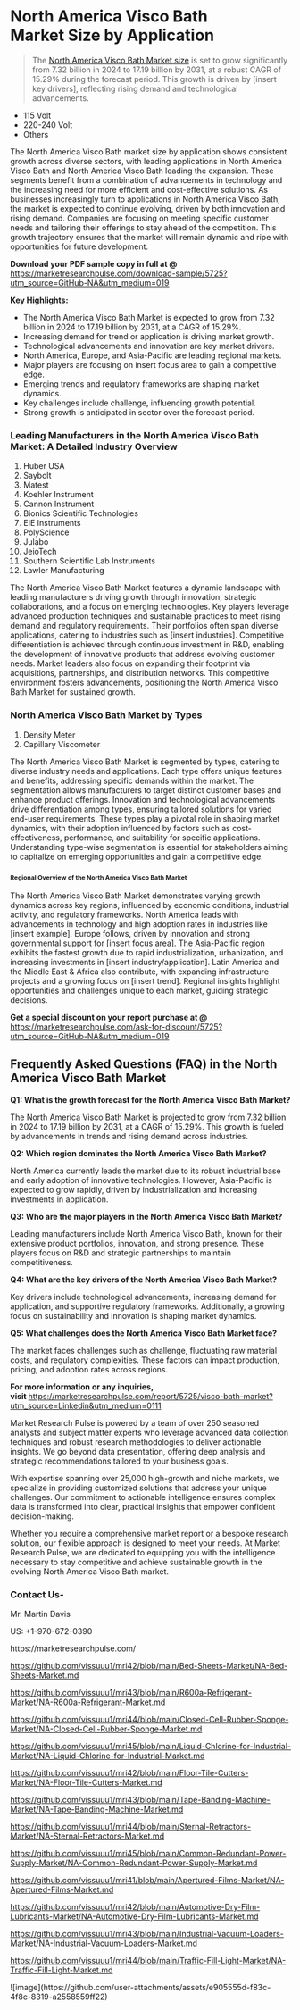 <h1>North America Visco Bath Market&nbsp;Size by Application</h1><blockquote><p>The <a href="https://marketresearchpulse.com/download-sample/5725?utm_source=GitHub-NA&amp;utm_medium=019">North America Visco Bath Market size</a> is set to grow significantly from 7.32 billion in 2024 to 17.19 billion by 2031, at a robust CAGR of 15.29% during the forecast period. This growth is driven by [insert key drivers], reflecting rising demand and technological advancements.</p></blockquote><ul><li>115 Volt<li> 220-240 Volt<li> Others</li></ul><p>The North America Visco Bath market size by application shows consistent growth across diverse sectors, with leading applications in North America Visco Bath and North America Visco Bath leading the expansion. These segments benefit from a combination of advancements in technology and the increasing need for more efficient and cost-effective solutions. As businesses increasingly turn to applications in North America Visco Bath, the market is expected to continue evolving, driven by both innovation and rising demand. Companies are focusing on meeting specific customer needs and tailoring their offerings to stay ahead of the competition. This growth trajectory ensures that the market will remain dynamic and ripe with opportunities for future development.</p><p><strong>Download your PDF sample copy in full at @ </strong><a href="https://marketresearchpulse.com/download-sample/5725?utm_source=GitHub-NA&amp;utm_medium=019">https://marketresearchpulse.com/download-sample/5725?utm_source=GitHub-NA&amp;utm_medium=019</a></p><p><strong>Key Highlights: </strong></p><ul><li>The North America Visco Bath Market is expected to grow from 7.32 billion in 2024 to 17.19 billion by 2031, at a CAGR of 15.29%.</li><li>Increasing demand for trend or application is driving market growth.</li><li>Technological advancements and innovation are key market drivers.</li><li>North America, Europe, and Asia-Pacific are leading regional markets.</li><li>Major players are focusing on insert focus area to gain a competitive edge.</li><li>Emerging trends and regulatory frameworks are shaping market dynamics.</li><li>Key challenges include challenge, influencing growth potential.</li><li>Strong growth is anticipated in sector over the forecast period.</li></ul><h3>Leading Manufacturers in the North America Visco Bath Market: A Detailed Industry Overview</h3><ol><li>Huber USA</li><li>Saybolt</li><li>Matest</li><li>Koehler Instrument</li><li>Cannon Instrument</li><li>Bionics Scientific Technologies</li><li>EIE Instruments</li><li>PolyScience</li><li>Julabo</li><li>JeioTech</li><li>Southern Scientific Lab Instruments</li><li>Lawler Manufacturing</li></ol><div class="flex max-w-full flex-col flex-grow"><div class="min-h-8 text-message flex w-full flex-col items-end gap-2 whitespace-normal break-words [.text-message+&amp;]:mt-5" dir="auto" data-message-author-role="assistant" data-message-id="fd8432e4-4910-450d-b182-61b7bfb0a01f" data-message-model-slug="gpt-4o"><div class="flex w-full flex-col gap-1 empty:hidden first:pt-[3px]"><div class="markdown prose w-full break-words dark:prose-invert light"><p>The North America Visco Bath Market features a dynamic landscape with leading manufacturers driving growth through innovation, strategic collaborations, and a focus on emerging technologies. Key players leverage advanced production techniques and sustainable practices to meet rising demand and regulatory requirements. Their portfolios often span diverse applications, catering to industries such as [insert industries]. Competitive differentiation is achieved through continuous investment in R&amp;D, enabling the development of innovative products that address evolving customer needs. Market leaders also focus on expanding their footprint via acquisitions, partnerships, and distribution networks. This competitive environment fosters advancements, positioning the North America Visco Bath Market for sustained growth.</p></div></div></div></div><h3>North America Visco Bath Market by Types</h3><ol><li>Density Meter<li> Capillary Viscometer</li></ol><div class="flex max-w-full flex-col flex-grow"><div class="min-h-8 text-message flex w-full flex-col items-end gap-2 whitespace-normal break-words [.text-message+&amp;]:mt-5" dir="auto" data-message-author-role="assistant" data-message-id="084470be-0bb7-4664-bddf-5156b4f41249" data-message-model-slug="gpt-4o-mini"><div class="flex w-full flex-col gap-1 empty:hidden first:pt-[3px]"><div class="markdown prose w-full break-words dark:prose-invert light"><p>The North America Visco Bath Market is segmented by types, catering to diverse industry needs and applications. Each type offers unique features and benefits, addressing specific demands within the market. The segmentation allows manufacturers to target distinct customer bases and enhance product offerings. Innovation and technological advancements drive differentiation among types, ensuring tailored solutions for varied end-user requirements. These types play a pivotal role in shaping market dynamics, with their adoption influenced by factors such as cost-effectiveness, performance, and suitability for specific applications. Understanding type-wise segmentation is essential for stakeholders aiming to capitalize on emerging opportunities and gain a competitive edge.</p></div></div></div></div><h3><span style="font-size: 11px;">Regional Overview of the North America Visco Bath Market</span></h3><div class="flex max-w-full flex-col flex-grow"><div class="min-h-8 text-message flex w-full flex-col items-end gap-2 whitespace-normal break-words [.text-message+&amp;]:mt-5" dir="auto" data-message-author-role="assistant" data-message-id="e9038762-ce64-4e30-91c9-9bd413514231" data-message-model-slug="gpt-4o-mini"><div class="flex w-full flex-col gap-1 empty:hidden first:pt-[3px]"><div class="markdown prose w-full break-words dark:prose-invert light"><p>The North America Visco Bath Market demonstrates varying growth dynamics across key regions, influenced by economic conditions, industrial activity, and regulatory frameworks. North America leads with advancements in technology and high adoption rates in industries like [insert example]. Europe follows, driven by innovation and strong governmental support for [insert focus area]. The Asia-Pacific region exhibits the fastest growth due to rapid industrialization, urbanization, and increasing investments in [insert industry/application]. Latin America and the Middle East &amp; Africa also contribute, with expanding infrastructure projects and a growing focus on [insert trend]. Regional insights highlight opportunities and challenges unique to each market, guiding strategic decisions.</p></div></div></div></div><p><strong>Get a special discount on your report purchase at @ </strong><a href="https://marketresearchpulse.com/ask-for-discount/5725?utm_source=GitHub-NA&amp;utm_medium=019">https://marketresearchpulse.com/ask-for-discount/5725?utm_source=GitHub-NA&amp;utm_medium=019</a></p><h2>Frequently Asked Questions (FAQ) in the North America Visco Bath Market</h2><p><strong>Q1: What is the growth forecast for the North America Visco Bath Market?</strong></p><p>The North America Visco Bath Market is projected to grow from 7.32 billion in 2024 to 17.19 billion by 2031, at a CAGR of 15.29%. This growth is fueled by advancements in trends and rising demand across industries.</p><p><strong>Q2: Which region dominates the North America Visco Bath Market?</strong></p><p>North America currently leads the market due to its robust industrial base and early adoption of innovative technologies. However, Asia-Pacific is expected to grow rapidly, driven by industrialization and increasing investments in application.</p><p><strong>Q3: Who are the major players in the North America Visco Bath Market?</strong></p><p>Leading manufacturers include North America Visco Bath, known for their extensive product portfolios, innovation, and strong presence. These players focus on R&amp;D and strategic partnerships to maintain competitiveness.</p><p><strong>Q4: What are the key drivers of the North America Visco Bath Market?</strong></p><p>Key drivers include technological advancements, increasing demand for application, and supportive regulatory frameworks. Additionally, a growing focus on sustainability and innovation is shaping market dynamics.</p><p><strong>Q5: What challenges does the North America Visco Bath Market face?</strong></p><p>The market faces challenges such as challenge, fluctuating raw material costs, and regulatory complexities. These factors can impact production, pricing, and adoption rates across regions.</p><p><strong>For more information or any inquiries, visit&nbsp;</strong><a href="https://marketresearchpulse.com/report/5725/visco-bath-market?utm_source=Linkedin&utm_medium=0111">https://marketresearchpulse.com/report/5725/visco-bath-market?utm_source=Linkedin&utm_medium=0111</a></p><p>Market Research Pulse is powered by a team of over 250 seasoned analysts and subject matter experts who leverage advanced data collection techniques and robust research methodologies to deliver actionable insights. We go beyond data presentation, offering deep analysis and strategic recommendations tailored to your business goals.</p><p>With expertise spanning over 25,000 high-growth and niche markets, we specialize in providing customized solutions that address your unique challenges. Our commitment to actionable intelligence ensures complex data is transformed into clear, practical insights that empower confident decision-making.</p><p>Whether you require a comprehensive market report or a bespoke research solution, our flexible approach is designed to meet your needs. At Market Research Pulse, we are dedicated to equipping you with the intelligence necessary to stay competitive and achieve sustainable growth in the evolving North America Visco Bath market.</p><h3><strong>Contact Us-</strong></h3><p>Mr. Martin Davis</p><p>US: +1-970-672-0390</p><p>https://marketresearchpulse.com/</p><p><a href="https://github.com/vissuuu1/mri42/blob/main/Bed-Sheets-Market/NA-Bed-Sheets-Market.md">https://github.com/vissuuu1/mri42/blob/main/Bed-Sheets-Market/NA-Bed-Sheets-Market.md</a></p><p><a href="https://github.com/vissuuu1/mri43/blob/main/R600a-Refrigerant-Market/NA-R600a-Refrigerant-Market.md">https://github.com/vissuuu1/mri43/blob/main/R600a-Refrigerant-Market/NA-R600a-Refrigerant-Market.md</a></p><p><a href="https://github.com/vissuuu1/mri44/blob/main/Closed-Cell-Rubber-Sponge-Market/NA-Closed-Cell-Rubber-Sponge-Market.md">https://github.com/vissuuu1/mri44/blob/main/Closed-Cell-Rubber-Sponge-Market/NA-Closed-Cell-Rubber-Sponge-Market.md</a></p><p><a href="https://github.com/vissuuu1/mri45/blob/main/Liquid-Chlorine-for-Industrial-Market/NA-Liquid-Chlorine-for-Industrial-Market.md">https://github.com/vissuuu1/mri45/blob/main/Liquid-Chlorine-for-Industrial-Market/NA-Liquid-Chlorine-for-Industrial-Market.md</a></p><p><a href="https://github.com/vissuuu1/mri42/blob/main/Floor-Tile-Cutters-Market/NA-Floor-Tile-Cutters-Market.md">https://github.com/vissuuu1/mri42/blob/main/Floor-Tile-Cutters-Market/NA-Floor-Tile-Cutters-Market.md</a></p><p><a href="https://github.com/vissuuu1/mri43/blob/main/Tape-Banding-Machine-Market/NA-Tape-Banding-Machine-Market.md">https://github.com/vissuuu1/mri43/blob/main/Tape-Banding-Machine-Market/NA-Tape-Banding-Machine-Market.md</a></p><p><a href="https://github.com/vissuuu1/mri44/blob/main/Sternal-Retractors-Market/NA-Sternal-Retractors-Market.md">https://github.com/vissuuu1/mri44/blob/main/Sternal-Retractors-Market/NA-Sternal-Retractors-Market.md</a></p><p><a href="https://github.com/vissuuu1/mri45/blob/main/Common-Redundant-Power-Supply-Market/NA-Common-Redundant-Power-Supply-Market.md">https://github.com/vissuuu1/mri45/blob/main/Common-Redundant-Power-Supply-Market/NA-Common-Redundant-Power-Supply-Market.md</a></p><p><a href="https://github.com/vissuuu1/mri41/blob/main/Apertured-Films-Market/NA-Apertured-Films-Market.md">https://github.com/vissuuu1/mri41/blob/main/Apertured-Films-Market/NA-Apertured-Films-Market.md</a></p><p><a href="https://github.com/vissuuu1/mri42/blob/main/Automotive-Dry-Film-Lubricants-Market/NA-Automotive-Dry-Film-Lubricants-Market.md">https://github.com/vissuuu1/mri42/blob/main/Automotive-Dry-Film-Lubricants-Market/NA-Automotive-Dry-Film-Lubricants-Market.md</a></p><p><a href="https://github.com/vissuuu1/mri43/blob/main/Industrial-Vacuum-Loaders-Market/NA-Industrial-Vacuum-Loaders-Market.md">https://github.com/vissuuu1/mri43/blob/main/Industrial-Vacuum-Loaders-Market/NA-Industrial-Vacuum-Loaders-Market.md</a></p><p><a href="https://github.com/vissuuu1/mri44/blob/main/Traffic-Fill-Light-Market/NA-Traffic-Fill-Light-Market.md">https://github.com/vissuuu1/mri44/blob/main/Traffic-Fill-Light-Market/NA-Traffic-Fill-Light-Market.md</a></p>
![image](https://github.com/user-attachments/assets/e905555d-f83c-4f8c-8319-a2558559ff22)
